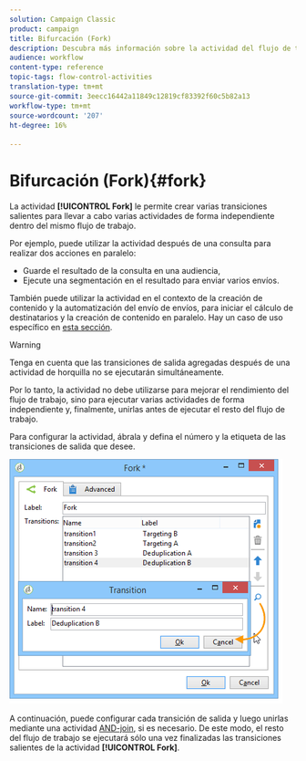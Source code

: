 ```yaml
---
solution: Campaign Classic
product: campaign
title: Bifurcación (Fork)
description: Descubra más información sobre la actividad del flujo de trabajo Bifurcación (fork)
audience: workflow
content-type: reference
topic-tags: flow-control-activities
translation-type: tm+mt
source-git-commit: 3eecc16442a11849c12819cf83392f60c5b82a13
workflow-type: tm+mt
source-wordcount: '207'
ht-degree: 16%

---
```



# Bifurcación (Fork){#fork}

La actividad **[!UICONTROL Fork]** le permite crear varias transiciones salientes para llevar a cabo varias actividades de forma independiente dentro del mismo flujo de trabajo.

Por ejemplo, puede utilizar la actividad después de una consulta para realizar dos acciones en paralelo:

* Guarde el resultado de la consulta en una audiencia,
* Ejecute una segmentación en el resultado para enviar varios envíos.

También puede utilizar la actividad en el contexto de la creación de contenido y la automatización del envío de envíos, para iniciar el cálculo de destinatarios y la creación de contenido en paralelo. Hay un caso de uso específico en [esta sección](../../delivery/using/automating-via-workflows.md#creating-the-delivery-and-its-content).

>[!WARNING]
>
>Tenga en cuenta que las transiciones de salida agregadas después de una actividad de horquilla no se ejecutarán simultáneamente.
>
>Por lo tanto, la actividad no debe utilizarse para mejorar el rendimiento del flujo de trabajo, sino para ejecutar varias actividades de forma independiente y, finalmente, unirlas antes de ejecutar el resto del flujo de trabajo.

Para configurar la actividad, ábrala y defina el número y la etiqueta de las transiciones de salida que desee.

![](assets/s_user_segmentation_fork.png)

A continuación, puede configurar cada transición de salida y luego unirlas mediante una actividad [AND-join](../../workflow/using/and-join.md), si es necesario. De este modo, el resto del flujo de trabajo se ejecutará sólo una vez finalizadas las transiciones salientes de la actividad **[!UICONTROL Fork]**.
